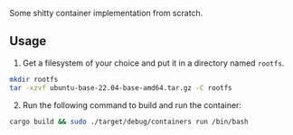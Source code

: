 Some shitty container implementation from scratch.


## Usage
1. Get a filesystem of your choice and put it in a directory named `rootfs`.
```bash
mkdir rootfs
tar -xzvf ubuntu-base-22.04-base-amd64.tar.gz -C rootfs
```
2. Run the following command to build and run the container:
```bash
cargo build && sudo ./target/debug/containers run /bin/bash
```

